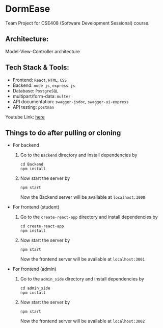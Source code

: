 # DormEase
Team Project for CSE408 (Software Development Sessional) course.

Architecture:
---
Model-View-Controller architecture

Tech Stack & Tools:
---
- Frontend: <code>React</code>, <code>HTML</code>, <code>CSS</code>
- Backend: <code>node js</code>, <code>express js</code>
- Database: <code>PostgreSQL</code>
- multipart/form-data: <code>multer</code>
- API documentation: <code>swagger-jsdoc</code>, <code>swagger-ui-express</code>
- API testing: <code>postman</code>

Youtube Link: [here](https://youtu.be/5yHGhPkHLYI?si=smDduKCGdDzLPtOj)

## Things to do after pulling or cloning

- For backend

  1. Go to the `Backend` directory and install dependencies by
     
     ```
     cd Backend
     npm install
     ```
     
  3. Now start the server by
     
     ```
     npm start
     ```
     
     Now the Backend server will be available at `localhost:3000`

- For frontend (student)

  1. Go to the `create-react-app` directory and install dependencies by

     ```
     cd create-react-app
     npm install
     ```

  2. Now start the server by
     
     ```
     npm start
     ```
     
     Now the frontend server will be available at `localhost:3001`

- For frontend (admin)

  1. Go to the `admin_side` directory and install dependencies by

     ```
     cd admin_side
     npm install
     ```

  2. Now start the server by
     
     ```
     npm start
     ```
     
     Now the frontend server will be available at `localhost:3002`
